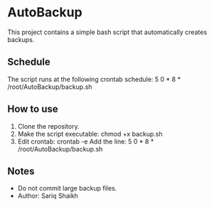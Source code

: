 # AutoBackup


This project contains a simple bash script that automatically creates backups.

## Schedule
The script runs at the following crontab schedule:
5 0 * 8 * /root/AutoBackup/backup.sh

## How to use
1. Clone the repository.
2. Make the script executable:
   chmod +x backup.sh
3. Edit crontab:
   crontab -e
   Add the line:
   5 0 * 8 * /root/AutoBackup/backup.sh

## Notes
- Do not commit large backup files.
- Author: Sariq Shaikh
